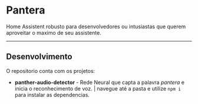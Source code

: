 # Pantera
Home Assistent robusto para desenvolvedores ou intusiastas que querem aproveitar o maximo de seu assistente.

---
## Desenvolvimento

O repositorio conta com os projetos:

- **panther-audio-detector** - Rede Neural que capta a palavra *pantera* e inicia o reconhecimento de voz.
| navegue até a pasta e utilize `npm i` para instalar as dependencias.
